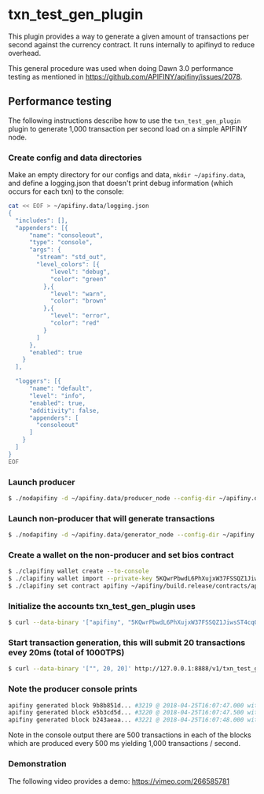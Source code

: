 # txn\_test\_gen\_plugin

This plugin provides a way to generate a given amount of transactions per second against the currency contract. It runs internally to apifinyd to reduce overhead.

This general procedure was used when doing Dawn 3.0 performance testing as mentioned in https://github.com/APIFINY/apifiny/issues/2078.

## Performance testing

The following instructions describe how to use the `txn_test_gen_plugin` plugin to generate 1,000 transaction per second load on a simple APIFINY node.

### Create config and data directories
Make an empty directory for our configs and data, `mkdir ~/apifiny.data`, and define a logging.json that doesn't print debug information (which occurs for each txn) to the console:
```bash
cat << EOF > ~/apifiny.data/logging.json
{
  "includes": [],
  "appenders": [{
      "name": "consoleout",
      "type": "console",
      "args": {
        "stream": "std_out",
        "level_colors": [{
            "level": "debug",
            "color": "green"
          },{
            "level": "warn",
            "color": "brown"
          },{
            "level": "error",
            "color": "red"
          }
        ]
      },
      "enabled": true
    }
  ],

  "loggers": [{
      "name": "default",
      "level": "info",
      "enabled": true,
      "additivity": false,
      "appenders": [
        "consoleout"
      ]
    }
  ]
}
EOF
```

### Launch producer
```bash
$ ./nodapifiny -d ~/apifiny.data/producer_node --config-dir ~/apifiny.data/producer_node -l ~/apifiny.data/logging.json --http-server-address "" -p apifiny -e
```

### Launch non-producer that will generate transactions
```bash
$ ./nodapifiny -d ~/apifiny.data/generator_node --config-dir ~/apifiny.data/generator_node -l ~/apifiny.data/logging.json --plugin apifiny::txn_test_gen_plugin --plugin apifiny::chain_api_plugin --p2p-peer-address localhost:9876 --p2p-listen-endpoint localhost:5555
```

### Create a wallet on the non-producer and set bios contract
```bash
$ ./clapifiny wallet create --to-console
$ ./clapifiny wallet import --private-key 5KQwrPbwdL6PhXujxW37FSSQZ1JiwsST4cqQzDeyXtP79zkvFD3
$ ./clapifiny set contract apifiny ~/apifiny/build.release/contracts/apifiny.bios/
```

### Initialize the accounts txn_test_gen_plugin uses
```bash
$ curl --data-binary '["apifiny", "5KQwrPbwdL6PhXujxW37FSSQZ1JiwsST4cqQzDeyXtP79zkvFD3"]' http://127.0.0.1:8888/v1/txn_test_gen/create_test_accounts
```

### Start transaction generation, this will submit 20 transactions evey 20ms (total of 1000TPS)
```bash
$ curl --data-binary '["", 20, 20]' http://127.0.0.1:8888/v1/txn_test_gen/start_generation
```

### Note the producer console prints
```bash
apifiny generated block 9b8b851d... #3219 @ 2018-04-25T16:07:47.000 with 500 trxs, lib: 3218
apifiny generated block e5b3cd5d... #3220 @ 2018-04-25T16:07:47.500 with 500 trxs, lib: 3219
apifiny generated block b243aeaa... #3221 @ 2018-04-25T16:07:48.000 with 500 trxs, lib: 3220
```

Note in the console output there are 500 transactions in each of the blocks which are produced every 500 ms yielding 1,000 transactions / second.

### Demonstration
The following video provides a demo: https://vimeo.com/266585781
